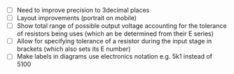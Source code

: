 - [ ] Need to improve precision to 3decimal places
- [ ] Layout improvements (portrait on mobile)
- [ ] Show total range of possible output voltage accounting for the tolerance of resistors being uses (which an be determined from their E series)
- [ ] Allow for specifying tolerance of a resistor during the input stage in brackets (which also sets its E number)
- [ ] Make labels in diagrams use electronics notation e.g. 5k1 instead of 5100